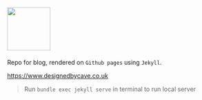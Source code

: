 # <img src="https://www.designedbycave.co.uk/images/cave_logo.svg?sanitize=true" width="100"> #

Repo for blog, rendered on `Github pages` using `Jekyll`.

https://www.designedbycave.co.uk

> Run `bundle exec jekyll serve` in terminal to run local server